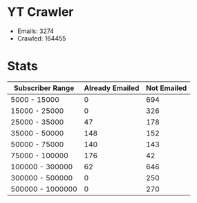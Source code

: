 # YT Crawler
- Emails: 3274
- Crawled: 164455

# Stats
| Subscriber Range  | Already Emailed | Not Emailed |
|-------|-------|-------|
| 5000 - 15000 | 0 | 694 |
| 15000 - 25000 | 0 | 326 |
| 25000 - 35000 | 47 | 178 |
| 35000 - 50000 | 148 | 152 |
| 50000 - 75000 | 140 | 143 |
| 75000 - 100000 | 176 | 42 |
| 100000 - 300000 | 62 | 646 |
| 300000 - 500000 | 0 | 250 |
| 500000 - 1000000 | 0 | 270 |
